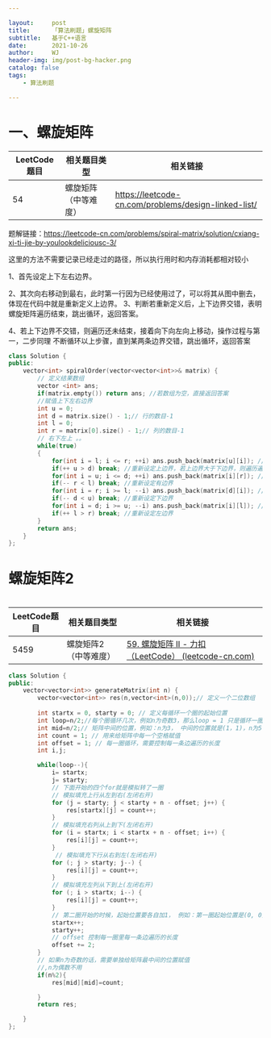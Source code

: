 ```yaml
---

layout:     post
title:      「算法刷题」螺旋矩阵
subtitle:   基于C++语言
date:       2021-10-26
author:     WJ
header-img: img/post-bg-hacker.png
catalog: false
tags:
    - 算法刷题

---
```




# 一、螺旋矩阵

| **LeetCode题目** | **相关题目类型**     | **相关链接**                                         |
| ---------------- | -------------------- | ---------------------------------------------------- |
| 54               | 螺旋矩阵（中等难度） | https://leetcode-cn.com/problems/design-linked-list/ |

题解链接：https://leetcode-cn.com/problems/spiral-matrix/solution/cxiang-xi-ti-jie-by-youlookdeliciousc-3/

这里的方法不需要记录已经走过的路径，所以执行用时和内存消耗都相对较小

1、首先设定上下左右边界。

2、其次向右移动到最右，此时第一行因为已经使用过了，可以将其从图中删去，体现在代码中就是重新定义上边界。
3、判断若重新定义后，上下边界交错，表明螺旋矩阵遍历结束，跳出循环，返回答案。

4、若上下边界不交错，则遍历还未结束，接着向下向左向上移动，操作过程与第一，二步同理
不断循环以上步骤，直到某两条边界交错，跳出循环，返回答案

```c++
class Solution {
public:
    vector<int> spiralOrder(vector<vector<int>>& matrix) {
        // 定义结果数组
        vector <int> ans;
        if(matrix.empty()) return ans; //若数组为空，直接返回答案
        //赋值上下左右边界
        int u = 0; 
        int d = matrix.size() - 1;// 行的数目-1
        int l = 0;
        int r = matrix[0].size() - 1;// 列的数目-1
        // 右下左上 。。
        while(true)
        {
            for(int i = l; i <= r; ++i) ans.push_back(matrix[u][i]); //向右移动直到最右
            if(++ u > d) break; //重新设定上边界，若上边界大于下边界，则遍历遍历完成，下同
            for(int i = u; i <= d; ++i) ans.push_back(matrix[i][r]); //向下
            if(-- r < l) break; //重新设定有边界
            for(int i = r; i >= l; --i) ans.push_back(matrix[d][i]); //向左
            if(-- d < u) break; //重新设定下边界
            for(int i = d; i >= u; --i) ans.push_back(matrix[i][l]); //向上
            if(++ l > r) break; //重新设定左边界
        }
        return ans;
    }
};

```

# 螺旋矩阵2

# 

| **LeetCode题目** | **相关题目类型**      | **相关链接**                                                 |
| ---------------- | --------------------- | ------------------------------------------------------------ |
| 5459             | 螺旋矩阵2（中等难度） | [59. 螺旋矩阵 II - 力扣（LeetCode） (leetcode-cn.com)](https://leetcode-cn.com/problems/spiral-matrix-ii/) |

```c++
class Solution {
public:
    vector<vector<int>> generateMatrix(int n) {
        vector<vector<int>> res(n,vector<int>(n,0));// 定义一个二位数组
        
        int startx = 0, starty = 0; // 定义每循环一个圈的起始位置
        int loop=n/2;//每个圈循环几次，例如n为奇数3，那么loop = 1 只是循环一圈，矩阵中间的值需要单独处理
        int mid=n/2;// 矩阵中间的位置，例如：n为3， 中间的位置就是(1，1)，n为5，中间位置为(2, 2)
        int count = 1; // 用来给矩阵中每一个空格赋值
        int offset = 1; // 每一圈循环，需要控制每一条边遍历的长度
        int i,j;

        while(loop--){
            i= startx;
            j= starty;
            // 下面开始的四个for就是模拟转了一圈
            // 模拟填充上行从左到右(左闭右开)
            for (j = starty; j < starty + n - offset; j++) {
                res[startx][j] = count++;
            }
            // 模拟填充右列从上到下(左闭右开)
            for (i = startx; i < startx + n - offset; i++) {
                res[i][j] = count++;
            }
             // 模拟填充下行从右到左(左闭右开)
            for (; j > starty; j--) {
                res[i][j] = count++;
            }
            // 模拟填充左列从下到上(左闭右开)
            for (; i > startx; i--) {
                res[i][j] = count++;
            }
            // 第二圈开始的时候，起始位置要各自加1， 例如：第一圈起始位置是(0, 0)，第二圈起始位置是(1, 1)
            startx++;
            starty++;
            // offset 控制每一圈里每一条边遍历的长度
            offset += 2;
        }
        // 如果n为奇数的话，需要单独给矩阵最中间的位置赋值
        //,n为偶数不用
        if(n%2){
            res[mid][mid]=count;

        }
        return res;

    }
};
```

